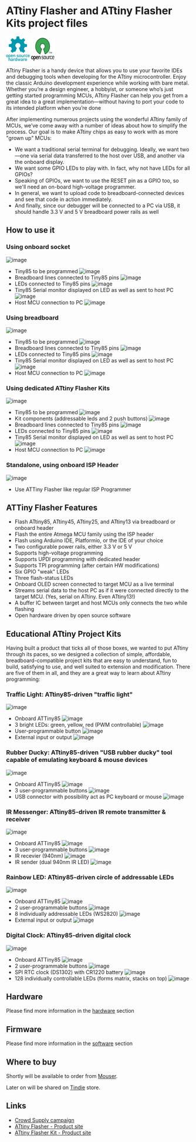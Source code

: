 # ATtiny Flasher and ATtiny Flasher Kits project files

![Open Source Hardware](/doc/images/open-source-hardware-logo.png)
![Open Source Software](/doc/images/open-source-software-logo.png)

ATtiny Flasher is a handy device that allows you to use your favorite IDEs and debugging tools when developing for the ATtiny microcontroller. Enjoy the classic Arduino development experience while working with bare metal. Whether you’re a design engineer, a hobbyist, or someone who’s just getting started programming MCUs, ATtiny Flasher can help you get from a great idea to a great implementation—without having to port your code to its intended platform when you’re done

After implementing numerous projects using the wonderful ATtiny family of MCUs, we’ve come away with a number of ideas about how to simplify the process. Our goal is to make ATtiny chips as easy to work with as more "grown up" MCUs:
- We want a traditional serial terminal for debugging. Ideally, we want two—one via serial data transferred to the host over USB, and another via the onboard display.
- We want some GPIO LEDs to play with. In fact, why not have LEDs for all GPIOs?
- Speaking of GPIOs, we want to use the RESET pin as a GPIO too, so we'll need an on-board high-voltage programmer.
- In general, we want to upload code to breadboard-connected devices and see that code in action immediately.
- And finally, since our debugger will be connected to a PC via USB, it should handle 3.3 V and 5 V breadboard power rails as well

## How to use it

### Using onboard socket

![image](https://user-images.githubusercontent.com/5459747/145794310-4a41d491-20d0-4a6e-aec5-e476e50f1972.png)
- Tiny85 to be programmed ![image](https://user-images.githubusercontent.com/5459747/145794452-28c62861-e127-4d99-9208-2541a7b45062.png)
- Breadboard lines connected to Tiny85 pins ![image](https://user-images.githubusercontent.com/5459747/145794470-71d8ed3d-89c2-4ec9-a671-21e9bb452a44.png)
- LEDs connected to Tiny85 pins ![image](https://user-images.githubusercontent.com/5459747/145794488-3a0da93e-0e51-42a2-ac87-59283e536fa3.png)
- Tiny85 Serial monitor displayed on LED as well as sent to host PC ![image](https://user-images.githubusercontent.com/5459747/145794656-6752d589-8a13-49ae-be51-29bedecc82eb.png)
- Host MCU connection to PC ![image](https://user-images.githubusercontent.com/5459747/145794529-9359fdc7-d663-4259-9b59-2cdfbd5ad2c9.png)

### Using breadboard

![image](https://user-images.githubusercontent.com/5459747/145795092-5d8e3d47-a672-4102-960f-d47f2bbc278a.png)
- Tiny85 to be programmed ![image](https://user-images.githubusercontent.com/5459747/145794452-28c62861-e127-4d99-9208-2541a7b45062.png)
- Breadboard lines connected to Tiny85 pins ![image](https://user-images.githubusercontent.com/5459747/145794470-71d8ed3d-89c2-4ec9-a671-21e9bb452a44.png)
- LEDs connected to Tiny85 pins ![image](https://user-images.githubusercontent.com/5459747/145794488-3a0da93e-0e51-42a2-ac87-59283e536fa3.png)
- Tiny85 Serial monitor displayed on LED as well as sent to host PC ![image](https://user-images.githubusercontent.com/5459747/145794656-6752d589-8a13-49ae-be51-29bedecc82eb.png)
- Host MCU connection to PC ![image](https://user-images.githubusercontent.com/5459747/145794529-9359fdc7-d663-4259-9b59-2cdfbd5ad2c9.png)

### Using dedicated ATtiny Flasher Kits

![image](https://user-images.githubusercontent.com/5459747/145795387-35692cc8-04b7-4e2f-94a4-4cc9e8997996.png)
- Tiny85 to be programmed ![image](https://user-images.githubusercontent.com/5459747/145794452-28c62861-e127-4d99-9208-2541a7b45062.png)
- Kit components (addressable leds and 2 push buttons) ![image](https://user-images.githubusercontent.com/5459747/145795479-d2dde429-0848-4ffb-8ffa-03a7a626c1ca.png)
- Breadboard lines connected to Tiny85 pins ![image](https://user-images.githubusercontent.com/5459747/145794470-71d8ed3d-89c2-4ec9-a671-21e9bb452a44.png)
- LEDs connected to Tiny85 pins ![image](https://user-images.githubusercontent.com/5459747/145794488-3a0da93e-0e51-42a2-ac87-59283e536fa3.png)
- Tiny85 Serial monitor displayed on LED as well as sent to host PC ![image](https://user-images.githubusercontent.com/5459747/145794656-6752d589-8a13-49ae-be51-29bedecc82eb.png)
- Host MCU connection to PC ![image](https://user-images.githubusercontent.com/5459747/145794529-9359fdc7-d663-4259-9b59-2cdfbd5ad2c9.png)

### Standalone, using onboard ISP Header 
![image](https://user-images.githubusercontent.com/5459747/145794841-b2c4e7b8-c874-4d39-adbe-7e683b24a473.png)
- Use ATTiny Flasher like regular ISP Programmer

## ATTiny Flasher Features

- Flash ATtiny85, ATtiny45, ATtiny25, and ATtiny13 via breadboard or onboard header
- Flash the entire Atmega MCU family using the ISP header
- Flash using Arduino IDE, Platformio, or the IDE of your choice
- Two configurable power rails, either 3.3 V or 5 V
- Supports high-voltage programming
- Supports UPDI programming with dedicated header
- Supports TPI programming (after certain HW modifications)
- Six GPIO "weak" LEDs
- Three flash-status LEDs
- Onboard OLED screen connected to target MCU as a live terminal
- Streams serial data to the host PC as if it were connected directly to the target MCU. (Yes, serial on ATtiny. Even ATtiny13!)
- A buffer IC between target and host MCUs only connects the two while flashing
- Open hardware driven by open source software

## Educational ATtiny Project Kits

Having built a product that ticks all of those boxes, we wanted to put ATtiny through its paces, so we designed a collection of simple, affordable, breadboard-compatible project kits that are easy to understand, fun to build, satisfying to use, and well suited to extension and modification. There are five of them in all, and they are a great way to learn about ATtiny programming:

### Traffic Light: ATtiny85-driven "traffic light"

![image](https://user-images.githubusercontent.com/5459747/145796683-79122025-ec81-48d7-9f73-33477eac7129.png)

- Onboard ATTiny85 ![image](https://user-images.githubusercontent.com/5459747/145796865-d5a6c178-560d-44e9-987f-3b413a4d1c9d.png)
- 3 bright LEDs: green, yellow, red (PWM controllable) ![image](https://user-images.githubusercontent.com/5459747/145796892-a14c619c-7834-4a60-9213-c4971d18646f.png)
- User-programmable button ![image](https://user-images.githubusercontent.com/5459747/145796912-b3854fe7-b8bb-4fbb-8795-e396ad15a813.png)
- External input or output ![image](https://user-images.githubusercontent.com/5459747/145796941-0d2c1932-92d3-4145-9b01-5af8f0ee9c48.png)

### Rubber Ducky: ATtiny85-driven "USB rubber ducky" tool capable of emulating keyboard & mouse devices

![image](https://user-images.githubusercontent.com/5459747/145797260-2f965c6e-cff2-4b7d-b6cc-6f5a37b34abe.png)

- Onboard ATTiny85 ![image](https://user-images.githubusercontent.com/5459747/145796865-d5a6c178-560d-44e9-987f-3b413a4d1c9d.png)
- 3 user-programmable buttons ![image](https://user-images.githubusercontent.com/5459747/145796912-b3854fe7-b8bb-4fbb-8795-e396ad15a813.png)
- USB connector with possibility act as PC keyboard or mouse ![image](https://user-images.githubusercontent.com/5459747/145796941-0d2c1932-92d3-4145-9b01-5af8f0ee9c48.png)

### IR Messenger: ATtiny85-driven IR remote transmitter & receiver

![image](https://user-images.githubusercontent.com/5459747/145797635-f74de5e0-80a9-4919-959b-2ff164ff9299.png)

- Onboard ATTiny85 ![image](https://user-images.githubusercontent.com/5459747/145796865-d5a6c178-560d-44e9-987f-3b413a4d1c9d.png)
- 3 user-programmable buttons ![image](https://user-images.githubusercontent.com/5459747/145796912-b3854fe7-b8bb-4fbb-8795-e396ad15a813.png)
- IR recevier (940nm) ![image](https://user-images.githubusercontent.com/5459747/145796941-0d2c1932-92d3-4145-9b01-5af8f0ee9c48.png)
- IR sender (dual 940nm IR LED) ![image](https://user-images.githubusercontent.com/5459747/145797786-d6326a19-1ce1-4668-8aad-e209e317f274.png)

### Rainbow LED: ATtiny85-driven circle of addressable LEDs

![image](https://user-images.githubusercontent.com/5459747/145797962-efee1b16-2bdd-4cac-9596-0881f9976e6b.png)

- Onboard ATTiny85 ![image](https://user-images.githubusercontent.com/5459747/145796865-d5a6c178-560d-44e9-987f-3b413a4d1c9d.png)
- 2 user-programmable buttons ![image](https://user-images.githubusercontent.com/5459747/145796912-b3854fe7-b8bb-4fbb-8795-e396ad15a813.png)
- 8 individually addressable LEDs (WS2820) ![image](https://user-images.githubusercontent.com/5459747/145796941-0d2c1932-92d3-4145-9b01-5af8f0ee9c48.png)
- External input or output ![image](https://user-images.githubusercontent.com/5459747/145797786-d6326a19-1ce1-4668-8aad-e209e317f274.png)

### Digital Clock: ATtiny85-driven digital clock

![image](https://user-images.githubusercontent.com/5459747/145798488-0826000f-f39c-4c39-b183-5cd802265cf4.png)
- Onboard ATTiny85 ![image](https://user-images.githubusercontent.com/5459747/145796865-d5a6c178-560d-44e9-987f-3b413a4d1c9d.png)
- 2 user-programmable buttons ![image](https://user-images.githubusercontent.com/5459747/145796912-b3854fe7-b8bb-4fbb-8795-e396ad15a813.png)
- SPI RTC clock (DS1302) with CR1220 battery ![image](https://user-images.githubusercontent.com/5459747/145798700-1908f86c-6ebe-497f-a6d1-646ad6136e34.png)
- 128 individually controllable LEDs (forms matrix, stacks on top) ![image](https://user-images.githubusercontent.com/5459747/145798776-0b706323-819d-4981-a2d9-117fb646b131.png)

## Hardware

Please find more information in the [hardware](/hardware) section

## Firmware

Please find more information in the [software](/hardware) section

## Where to buy

Shortly will be available to order from [Mouser](https://mouser.com).

Later on will be shared on [Tindie](https://www.tindie.com/) store.

## Links

- [Crowd Supply campaign](https://www.crowdsupply.com/sonocotta/attiny-flasher)
- [ATtiny Flasher - Product site](https://sonocotta.com/attiny-flasher/)
- [ATtiny Flasher Kit - Product site](https://sonocotta.com/attiny-flasher-kit/)
